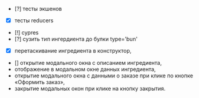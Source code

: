 - [?] тесты экшенов
- [x] тесты reducers
- [!] cypres
- [?] сузить тип ингердиента до булки type='bun'



- [x] перетаскивание ингредиента в конструктор,
- [] открытие модального окна с описанием ингредиента,
- отображение в модальном окне данных ингредиента,
- открытие модального окна с данными о заказе при клике по кнопке «Оформить заказ»,
- закрытие модальных окон при клике на кнопку закрытия.



